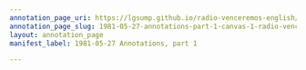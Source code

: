 ```yaml
---
annotation_page_uri: https://lgsump.github.io/radio-venceremos-english/annotations/1981-05-27-annotations-part-1-canvas-1-radio-venceremos-fmln.json
annotation_page_slug: 1981-05-27-annotations-part-1-canvas-1-radio-venceremos-fmln
layout: annotation_page
manifest_label: 1981-05-27 Annotations, part 1

---
```

